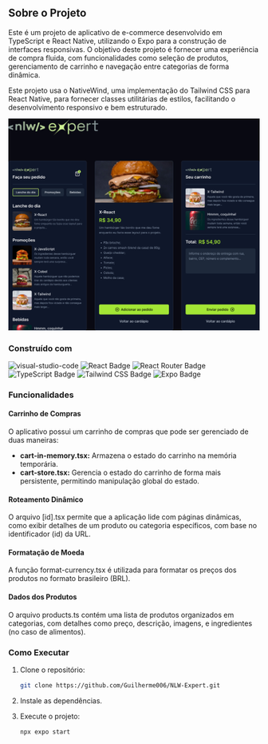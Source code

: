 ## Sobre o Projeto

Este é um projeto de aplicativo de e-commerce desenvolvido em TypeScript e React Native, utilizando o Expo para a construção de interfaces responsivas. O objetivo deste projeto é fornecer uma experiência de compra fluida, com funcionalidades como seleção de produtos, gerenciamento de carrinho e navegação entre categorias de forma dinâmica.

Este projeto usa o NativeWind, uma implementação do Tailwind CSS para React Native, para fornecer classes utilitárias de estilos, facilitando o desenvolvimento responsivo e bem estruturado.

![nlw-expert-image]

### Construído com

![visual-studio-code]
![React Badge]
![React Router Badge]
![TypeScript Badge]
![Tailwind CSS Badge]
![Expo Badge]

### Funcionalidades

#### Carrinho de Compras

O aplicativo possui um carrinho de compras que pode ser gerenciado de duas maneiras:

- **cart-in-memory.tsx:** Armazena o estado do carrinho na memória temporária.
- **cart-store.tsx:** Gerencia o estado do carrinho de forma mais persistente, permitindo manipulação global do estado.

#### Roteamento Dinâmico

O arquivo [id].tsx permite que a aplicação lide com páginas dinâmicas, como exibir detalhes de um produto ou categoria específicos, com base no identificador (id) da URL.

#### Formatação de Moeda

A função format-currency.tsx é utilizada para formatar os preços dos produtos no formato brasileiro (BRL).

#### Dados dos Produtos

O arquivo products.ts contém uma lista de produtos organizados em categorias, com detalhes como preço, descrição, imagens, e ingredientes (no caso de alimentos).

### Como Executar

1. Clone o repositório:

   ```sh
   git clone https://github.com/Guilherme006/NLW-Expert.git
   ```

2. Instale as dependências.

3. Execute o projeto:

   ```sh
   npx expo start
   ```


<!-- Badges -->
[visual-studio-code]: https://img.shields.io/badge/Visual%20Studio%20Code-007ACC?logo=visualstudiocode&logoColor=fff&style=for-the-badge
[React Badge]: https://img.shields.io/badge/React-61DAFB?logo=react&logoColor=fff&style=for-the-badge
[React Router Badge]: https://img.shields.io/badge/React%20Router-CA4245?logo=reactrouter&logoColor=fff&style=for-the-badge
[TypeScript Badge]: https://img.shields.io/badge/TypeScript-3178C6?logo=typescript&logoColor=fff&style=for-the-badge
[Tailwind CSS Badge]: https://img.shields.io/badge/Tailwind%20CSS-06B6D4?logo=tailwindcss&logoColor=fff&style=for-the-badge
[Expo Badge]: https://img.shields.io/badge/Expo-000020?logo=expo&logoColor=fff&style=for-the-badge

<!-- Images -->
[nlw-expert-image]: /image/NLW-expert.png
